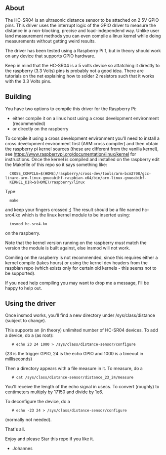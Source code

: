 About
-----

The HC-SR04 is an ultrasonic distance sensor to be attached on 2 5V GPIO pins. 
This driver uses the interrupt logic of the GPIO driver to measure the 
distance in a non-blocking, precise and load-independend way. Unlike 
user land measurement methods you can even compile a linux kernel 
while doing measurements without getting weird results.

The driver has been tested using a Raspberry Pi 1, but in theory should
work on any device that supports GPIO hardware. 

Keep in mind that the HC-SR04 is a 5 volts device so attatching it directly
to the raspberry (3.3 Volts) pins is probably not a good idea. There
are tutorials on the net explaining how to solder 2 resistors such that
it works with the 3.3 Volts pins.

Building
--------

You have two options to compile this driver for the Raspberry Pi:

- either compile it on a linux host using a cross development environment
   (recommended)
- or directly on the raspberry

To compile it using a cross development environment you'll need to install
a cross development environment first (ARM cross compiler) and then obtain
the raspberry pi kernel sources (these are different from the vanilla 
kernel), see https://www.raspberrypi.org/documentation/linux/kernel
for instructions. Once the kernel is compiled and installed on the 
raspberry edit the Makefile of this repo so it says something like:

```  ARCH=arm
  CROSS_COMPILE=$(HOME)/raspberry/cross-dev/tools/arm-bcm2708/gcc-linaro-arm-linux-gnueabihf-raspbian-x64/bin/arm-linux-gnueabihf-
  KERNEL_DIR=$(HOME)/raspberry/linux
```

Type 

```
  make 
```

and keep your fingers crossed ;) The result should be a file named hc-sro4.ko
which is the linux kernel module to be inserted using:

```
  insmod hc-sro4.ko
```

on the raspberry. 

Note that the kernel version running on the raspberry *must* match the 
version the module is built against, else insmod will not work.

Comiling on the raspberry is not recommended, since this requires either
a kernel compile (takes hours) or using the kernel dev headers from the
raspbian repo (which exists only for certain old kernels - this seems not
to be supported).

If you need help compiling you may want to drop me a message, I'll be 
happy to help out.

Using the driver
----------------

Once insmod works, you'll find a new directory under /sys/class/distance
(subject to change).

This supports an (in theory) unlimited number of HC-SR04 devices.
To add a device, do a (as root):

```
   # echo 23 24 1000 > /sys/class/distance-sensor/configure
```

(23 is the trigger GPIO, 24 is the echo GPIO and 1000 is a timeout in
milliseconds)

Then a directory appears with a file measure in it. To measure, do a

```
   # cat /sys/class/distance-sensor/distance_23_24/measure
```

You'll receive the length of the echo signal in usecs. To convert (roughly)
to centimeters multiply by 17150 and divide by 1e6.

To deconfigure the device, do a

```
   # echo -23 24 > /sys/class/distance-sensor/configure
```

(normally not needed).

That's all.

Enjoy and please Star this repo if you like it.

- Johannes


